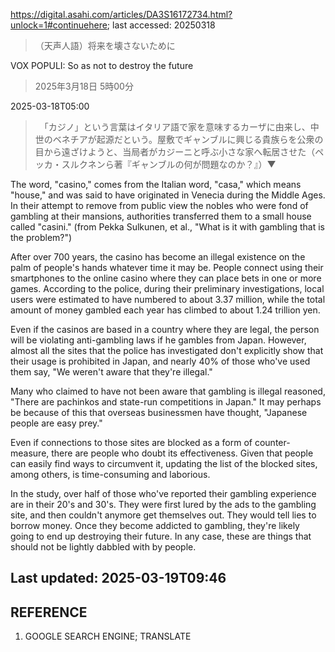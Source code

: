 https://digital.asahi.com/articles/DA3S16172734.html?unlock=1#continuehere; last accessed: 20250318

>（天声人語）将来を壊さないために

VOX POPULI: So as not to destroy the future

> 2025年3月18日 5時00分

2025-03-18T05:00

> 　「カジノ」という言葉はイタリア語で家を意味するカーザに由来し、中世のベネチアが起源だという。屋敷でギャンブルに興じる貴族らを公衆の目から遠ざけようと、当局者がカジーニと呼ぶ小さな家へ転居させた（ペッカ・スルクネンら著『ギャンブルの何が問題なのか？』）▼

The word, "casino," comes from the Italian word, "casa," which means "house," and was said to have originated in Venecia during the Middle Ages. In their attempt to remove from public view the nobles who were fond of gambling at their mansions, authorities transferred them to a small house called "casini." (from Pekka Sulkunen, et al., "What is it with gambling that is the problem?") 

After over 700 years, the casino has become an illegal existence on the palm of people's hands whatever time it may be. People connect using their smartphones to the online casino where they can place bets in one or more games. According to the police, during their preliminary investigations, local users were estimated to have numbered to about 3.37 million, while the total amount of money gambled each year has climbed to about 1.24 trillion yen. 

Even if the casinos are based in a country where they are legal, the person will be violating anti-gambling laws if he gambles from Japan. However, almost all the sites that the police has investigated don't explicitly show that their usage is prohibited in Japan, and nearly 40% of those who've used them say, "We weren't aware that they're illegal."

Many who claimed to have not been aware that gambling is illegal reasoned, "There are pachinkos and state-run competitions in Japan." It may perhaps be because of this that overseas businessmen have thought, "Japanese people are easy prey."

Even if connections to those sites are blocked as a form of counter-measure, there are people who doubt its effectiveness. Given that people can easily find ways to circumvent it, updating the list of the blocked sites, among others, is time-consuming and laborious.

In the study, over half of those who've reported their gambling experience are in their 20's and 30's. They were first lured by the ads to the gambling site, and then couldn't anymore get themselves out. They would tell lies to borrow money. Once they become addicted to gambling, they're likely going to end up destroying their future. In any case, these are things that should not be lightly dabbled with by people.

## Last updated: 2025-03-19T09:46

## REFERENCE

1) GOOGLE SEARCH ENGINE; TRANSLATE

